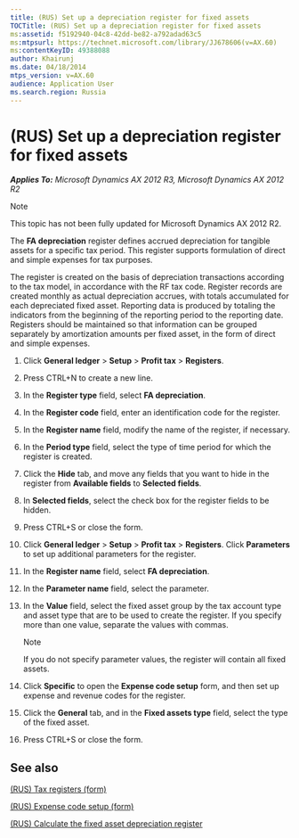 ```yaml
---
title: (RUS) Set up a depreciation register for fixed assets
TOCTitle: (RUS) Set up a depreciation register for fixed assets
ms:assetid: f5192940-04c8-42dd-be82-a792adad63c5
ms:mtpsurl: https://technet.microsoft.com/library/JJ678606(v=AX.60)
ms:contentKeyID: 49388088
author: Khairunj
ms.date: 04/18/2014
mtps_version: v=AX.60
audience: Application User
ms.search.region: Russia
---
```


# (RUS) Set up a depreciation register for fixed assets 


_**Applies To:** Microsoft Dynamics AX 2012 R3, Microsoft Dynamics AX 2012 R2_


> [!NOTE]
> <P>This topic has not been fully updated for Microsoft Dynamics AX 2012 R2.</P>



The **FA depreciation** register defines accrued depreciation for tangible assets for a specific tax period. This register supports formulation of direct and simple expenses for tax purposes.

The register is created on the basis of depreciation transactions according to the tax model, in accordance with the RF tax code. Register records are created monthly as actual depreciation accrues, with totals accumulated for each depreciated fixed asset. Reporting data is produced by totaling the indicators from the beginning of the reporting period to the reporting date. Registers should be maintained so that information can be grouped separately by amortization amounts per fixed asset, in the form of direct and simple expenses.

1.  Click **General ledger** \> **Setup** \> **Profit tax** \> **Registers**.

2.  Press CTRL+N to create a new line.

3.  In the **Register type** field, select **FA depreciation**.

4.  In the **Register code** field, enter an identification code for the register.

5.  In the **Register name** field, modify the name of the register, if necessary.

6.  In the **Period type** field, select the type of time period for which the register is created.

7.  Click the **Hide** tab, and move any fields that you want to hide in the register from **Available fields** to **Selected fields**.

8.  In **Selected fields**, select the check box for the register fields to be hidden.

9.  Press CTRL+S or close the form.

10. Click **General ledger** \> **Setup** \> **Profit tax** \> **Registers**. Click **Parameters** to set up additional parameters for the register.

11. In the **Register name** field, select **FA depreciation**.

12. In the **Parameter name** field, select the parameter.

13. In the **Value** field, select the fixed asset group by the tax account type and asset type that are to be used to create the register. If you specify more than one value, separate the values with commas.
    

    > [!NOTE]
    > <P>If you do not specify parameter values, the register will contain all fixed assets.</P>



14. Click **Specific** to open the **Expense code setup** form, and then set up expense and revenue codes for the register.

15. Click the **General** tab, and in the **Fixed assets type** field, select the type of the fixed asset.

16. Press CTRL+S or close the form.

## See also

[(RUS) Tax registers (form)](https://technet.microsoft.com/library/jj853195\(v=ax.60\))

[(RUS) Expense code setup (form)](https://technet.microsoft.com/library/jj839690\(v=ax.60\))

[(RUS) Calculate the fixed asset depreciation register](rus-calculate-the-fixed-asset-depreciation-register.md)

  


